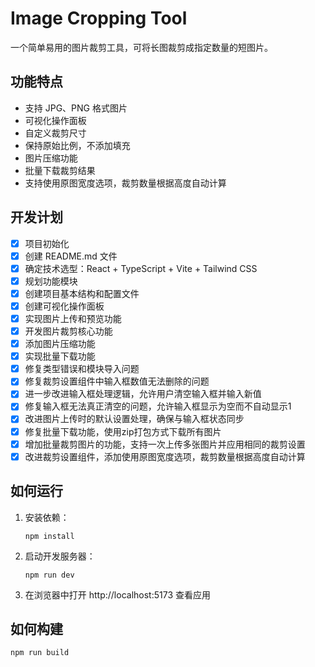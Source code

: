 # Image Cropping Tool

一个简单易用的图片裁剪工具，可将长图裁剪成指定数量的短图片。

## 功能特点

- 支持 JPG、PNG 格式图片
- 可视化操作面板
- 自定义裁剪尺寸
- 保持原始比例，不添加填充
- 图片压缩功能
- 批量下载裁剪结果
- 支持使用原图宽度选项，裁剪数量根据高度自动计算

## 开发计划

- [x] 项目初始化
- [x] 创建 README.md 文件
- [x] 确定技术选型：React + TypeScript + Vite + Tailwind CSS
- [x] 规划功能模块
- [x] 创建项目基本结构和配置文件
- [x] 创建可视化操作面板
- [x] 实现图片上传和预览功能
- [x] 开发图片裁剪核心功能
- [x] 添加图片压缩功能
- [x] 实现批量下载功能
- [x] 修复类型错误和模块导入问题
- [x] 修复裁剪设置组件中输入框数值无法删除的问题
- [x] 进一步改进输入框处理逻辑，允许用户清空输入框并输入新值
- [x] 修复输入框无法真正清空的问题，允许输入框显示为空而不自动显示1
- [x] 改进图片上传时的默认设置处理，确保与输入框状态同步
- [x] 修复批量下载功能，使用zip打包方式下载所有图片
- [x] 增加批量裁剪图片的功能，支持一次上传多张图片并应用相同的裁剪设置
- [x] 改进裁剪设置组件，添加使用原图宽度选项，裁剪数量根据高度自动计算

## 如何运行

1. 安装依赖：
   ```
   npm install
   ```

2. 启动开发服务器：
   ```
   npm run dev
   ```

3. 在浏览器中打开 http://localhost:5173 查看应用

## 如何构建

```
npm run build
```